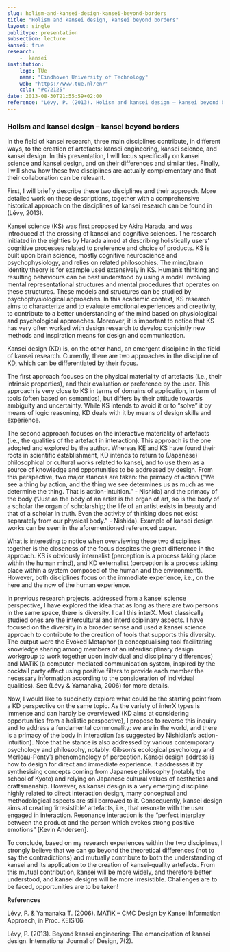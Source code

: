 ```yaml
---
slug: holism-and-kansei-design-kansei-beyond-borders
title: "Holism and kansei design, kansei beyond borders"
layout: single
publitype: presentation
subsection: lecture
kansei: true
research: 
    -  kansei
institution:
    logo: TUe
    name: "Eindhoven University of Technology"
    web: "https://www.tue.nl/en/"
    colo: "#c72125"
date: 2013-08-30T21:55:59+02:00
reference: "Lévy, P. (2013). Holism and kansei design – kansei beyond borders, presented at the International Colloquium on Kansei and Design 2013, University of Tsukuba, Tsukuba, Japan. August 30th, 2013."
---
```


### Holism and kansei design – kansei beyond borders

In the field of kansei research, three main disciplines contribute, in different ways, to the creation of artefacts: kansei engineering, kansei science, and kansei design. In this presentation, I will focus specifically on kansei science and kansei design, and on their differences and similarities. Finally, I will show how these two disciplines are actually complementary and that their collaboration can be relevant.

First, I will briefly describe these two disciplines and their approach. More detailed work on these descriptions, together with a comprehensive historical approach on the disciplines of kansei research can be found in (Lévy, 2013).

Kansei science (KS) was first proposed by Akira Harada, and was introduced at the crossing of kansei and cognitive sciences. The research initiated in the eighties by Harada aimed at describing holistically users’ cognitive processes related to preference and choice of products. KS is built upon brain science, mostly cognitive neuroscience and psychophysiology, and relies on related philosophies. The mind/brain identity theory is for example used extensively in KS. Human’s thinking and resulting behaviours can be best understood by using a model involving mental representational structures and mental procedures that operates on these structures. These models and structures can be studied by psychophysiological approaches. In this academic context, KS research aims to characterize and to evaluate emotional experiences and creativity, to contribute to a better understanding of the mind based on physiological and psychological approaches. Moreover, it is important to notice that KS has very often worked with design research to develop conjointly new methods and inspiration means for design and communication.

Kansei design (KD) is, on the other hand, an emergent discipline in the field of kansei research. Currently, there are two approaches in the discipline of KD, which can be differentiated by their focus.

The first approach focuses on the physical materiality of artefacts (i.e., their intrinsic properties), and their evaluation or preference by the user. This approach is very close to KS in terms of domains of application, in term of tools (often based on semantics), but differs by their attitude towards ambiguity and uncertainty. While KS intends to avoid it or to “solve” it by means of logic reasoning, KD deals with it by means of design skills and experience.

The second approach focuses on the interactive materiality of artefacts (i.e., the qualities of the artefact in interaction). This approach is the one adopted and explored by the author. Whereas KE and KS have found their roots in scientific establishment, KD intends to return to (Japanese) philosophical or cultural works related to kansei, and to use them as a source of knowledge and opportunities to be addressed by design. From this perspective, two major stances are taken: the primacy of action (“We see a thing by action, and the thing we see determines us as much as we determine the thing. That is action-intuition.” - Nishida) and the primacy of the body (“Just as the body of an artist is the organ of art, so is the body of a scholar the organ of scholarship; the life of an artist exists in beauty and that of a scholar in truth. Even the activity of thinking does not exist separately from our physical body.” - Nishida). Example of kansei design works can be seen in the aforementioned referenced paper.

What is interesting to notice when overviewing these two disciplines together is the closeness of the focus despites the great difference in the approach. KS is obviously internalist (perception is a process taking place within the human mind), and KD externalist (perception is a process taking place within a system composed of the human and the environment). However, both disciplines focus on the immediate experience, i.e., on the here and the now of the human experience.

In previous research projects, addressed from a kansei science perspective, I have explored the idea that as long as there are two persons in the same space, there is diversity. I call this interX. Most classically studied ones are the intercultural and interdisciplinary aspects. I have focused on the diversity in a broader sense and used a kansei science approach to contribute to the creation of tools that supports this diversity. The output were the Evoked Metaphor (a conceptualising tool facilitating knowledge sharing among members of an interdisciplinary design workgroup to work together upon individual and disciplinary differences) and MATiK (a computer-mediated communication system, inspired by the cocktail party effect using positive filters to provide each member the necessary information according to the consideration of individual qualities). See (Lévy & Yamanaka, 2006) for more details. 

Now, I would like to succinctly explore what could be the starting point from a KD perspective on the same topic. As the variety of interX types is immense and can hardly be overviewed (KD aims at considering opportunities from a holistic perspective), I propose to reverse this inquiry and to address a fundamental commonality: we are in the world, and there is a primacy of the body in interaction (as suggested by Nishidian’s action-intuition). Note that he stance is also addressed by various contemporary psychology and philosophy, notably: Gibson’s ecological psychology and Merleau-Ponty’s phenomenology of perception. Kansei design address is how to design for direct and immediate experience. It addresses it by synthesising concepts coming from Japanese philosophy (notably the school of Kyoto) and relying on Japanese cultural values of aesthetics and craftsmanship. However, as kansei design is a very emerging discipline highly related to direct interaction design, many conceptual and methodological aspects are still borrowed to it. Consequently, kansei design aims at creating ‘irresistible’ artefacts, i.e., that resonate with the user engaged in interaction. Resonance interaction is the “perfect interplay between the product and the person which evokes strong positive emotions” [Kevin Andersen]. 

To conclude, based on my research experiences within the two disciplines, I strongly believe that we can go beyond the theoretical differences (not to say the contradictions) and mutually contribute to both the understanding of kansei and its application to the creation of kansei-quality artefacts. From this mutual contribution, kansei will be more widely, and therefore better understood, and kansei designs will be more irresistible. Challenges are to be faced, opportunities are to be taken!


**References**

Lévy, P. & Yamanaka T. (2006). MATiK – CMC Design by Kansei Information Approach, in Proc. KEIS’06.

Lévy, P. (2013). Beyond kansei engineering: The emancipation of kansei design. International Journal of Design, 7(2).